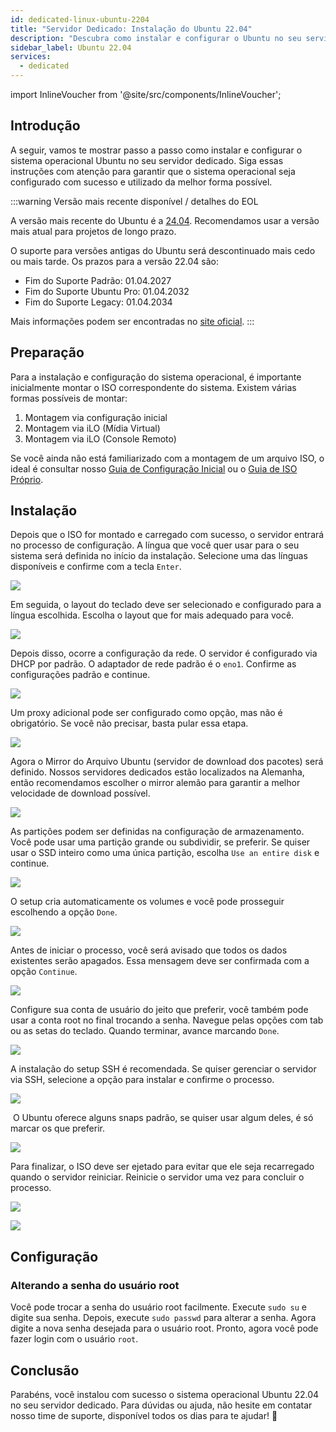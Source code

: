 ```yaml
---
id: dedicated-linux-ubuntu-2204
title: "Servidor Dedicado: Instalação do Ubuntu 22.04"
description: "Descubra como instalar e configurar o Ubuntu no seu servidor dedicado para desempenho ideal e suporte de longo prazo → Saiba mais agora"
sidebar_label: Ubuntu 22.04
services:
  - dedicated
---
```


import InlineVoucher from '@site/src/components/InlineVoucher';

## Introdução

A seguir, vamos te mostrar passo a passo como instalar e configurar o sistema operacional Ubuntu no seu servidor dedicado. Siga essas instruções com atenção para garantir que o sistema operacional seja configurado com sucesso e utilizado da melhor forma possível.



:::warning Versão mais recente disponível / detalhes do EOL

A versão mais recente do Ubuntu é a [24.04](dedicated-linux-ubuntu.md). Recomendamos usar a versão mais atual para projetos de longo prazo.

O suporte para versões antigas do Ubuntu será descontinuado mais cedo ou mais tarde. Os prazos para a versão 22.04 são:

- Fim do Suporte Padrão: 01.04.2027
- Fim do Suporte Ubuntu Pro: 01.04.2032
- Fim do Suporte Legacy: 01.04.2034

Mais informações podem ser encontradas no [site oficial](https://ubuntu.com/about/release-cycle).
:::


<InlineVoucher />

## Preparação

Para a instalação e configuração do sistema operacional, é importante inicialmente montar o ISO correspondente do sistema. Existem várias formas possíveis de montar:

1. Montagem via configuração inicial
2. Montagem via iLO (Mídia Virtual)
3. Montagem via iLO (Console Remoto)

Se você ainda não está familiarizado com a montagem de um arquivo ISO, o ideal é consultar nosso [Guia de Configuração Inicial](dedicated-setup.md) ou o [Guia de ISO Próprio](dedicated-iso.md).



## Instalação

Depois que o ISO for montado e carregado com sucesso, o servidor entrará no processo de configuração. A língua que você quer usar para o seu sistema será definida no início da instalação. Selecione uma das línguas disponíveis e confirme com a tecla `Enter`. 

![](https://screensaver01.zap-hosting.com/index.php/s/yrHMNzstM23XZH6/preview)

Em seguida, o layout do teclado deve ser selecionado e configurado para a língua escolhida. Escolha o layout que for mais adequado para você. 

![](https://screensaver01.zap-hosting.com/index.php/s/x9kYGEWS5fy7Wjp/preview)

Depois disso, ocorre a configuração da rede. O servidor é configurado via DHCP por padrão. O adaptador de rede padrão é o `eno1`. Confirme as configurações padrão e continue. 

![](https://screensaver01.zap-hosting.com/index.php/s/6mr5kAKJQ39iJt5/preview)

Um proxy adicional pode ser configurado como opção, mas não é obrigatório. Se você não precisar, basta pular essa etapa. 

![](https://screensaver01.zap-hosting.com/index.php/s/tz97Ee8ZQkxAGGb/preview)

Agora o Mirror do Arquivo Ubuntu (servidor de download dos pacotes) será definido. Nossos servidores dedicados estão localizados na Alemanha, então recomendamos escolher o mirror alemão para garantir a melhor velocidade de download possível.

![](https://screensaver01.zap-hosting.com/index.php/s/xNknNyWAbd5DnsZ/preview)

As partições podem ser definidas na configuração de armazenamento. Você pode usar uma partição grande ou subdividir, se preferir. Se quiser usar o SSD inteiro como uma única partição, escolha `Use an entire disk` e continue.

![](https://screensaver01.zap-hosting.com/index.php/s/2dJ9oeMGjpWn6cZ/preview)

O setup cria automaticamente os volumes e você pode prosseguir escolhendo a opção `Done`.

![](https://screensaver01.zap-hosting.com/index.php/s/WXfzt57Rtm2SQLD/preview)

Antes de iniciar o processo, você será avisado que todos os dados existentes serão apagados. Essa mensagem deve ser confirmada com a opção `Continue`. 

![](https://screensaver01.zap-hosting.com/index.php/s/L3YcGNbYWpMmaDj/preview)

Configure sua conta de usuário do jeito que preferir, você também pode usar a conta root no final trocando a senha.
Navegue pelas opções com tab ou as setas do teclado. Quando terminar, avance marcando `Done`.

![](https://screensaver01.zap-hosting.com/index.php/s/mqrjmF2ZmA2Qj9z/preview)





A instalação do setup SSH é recomendada. Se quiser gerenciar o servidor via SSH, selecione a opção para instalar e confirme o processo.

![](https://screensaver01.zap-hosting.com/index.php/s/Xz3zzMdZ6C523ip/preview)

​	O Ubuntu oferece alguns snaps padrão, se quiser usar algum deles, é só marcar os que preferir.

![](https://screensaver01.zap-hosting.com/index.php/s/wcGiSwX935jXeex/preview)

Para finalizar, o ISO deve ser ejetado para evitar que ele seja recarregado quando o servidor reiniciar. Reinicie o servidor uma vez para concluir o processo. 

![](https://screensaver01.zap-hosting.com/index.php/s/SzrxCtJTx2S8Nef/preview)



![](https://screensaver01.zap-hosting.com/index.php/s/x3BRLSepSDFnYGA/preview)



## Configuração



### Alterando a senha do usuário root

Você pode trocar a senha do usuário root facilmente. Execute `sudo su` e digite sua senha. Depois, execute `sudo passwd` para alterar a senha. Agora digite a nova senha desejada para o usuário root. Pronto, agora você pode fazer login com o usuário `root`.



## Conclusão

Parabéns, você instalou com sucesso o sistema operacional Ubuntu 22.04 no seu servidor dedicado. Para dúvidas ou ajuda, não hesite em contatar nosso time de suporte, disponível todos os dias para te ajudar! 🙂






<InlineVoucher />